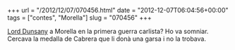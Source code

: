 +++
url = "/2012/12/07/070456.html"
date = "2012-12-07T06:04:56+00:00"
tags = ["contes", "Morella"]
slug = "070456"
+++

[Lord Dunsany](http://en.wikipedia.org/wiki/Edward_Plunkett,_18th_Baron_of_Dunsany) a Morella en la primera guerra carlista? Ho va somniar. Cercava la medalla de Cabrera que li donà una garsa i no la trobava.
